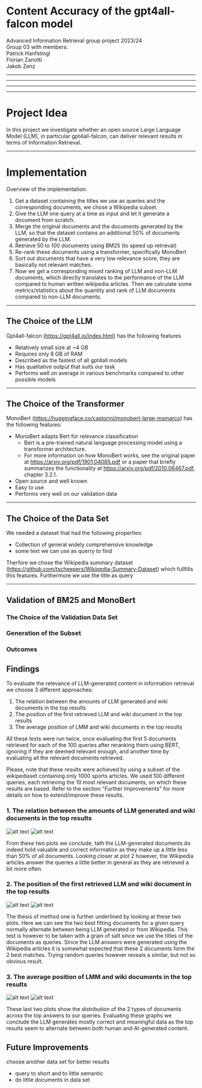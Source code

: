 
# Content Accuracy of the gpt4all-falcon model
Advanced Information Retrieval group project 2023/24   
Group 03 with members:  
Patrick Hanfstingl  
Florian Zanotti  
Jakob Zenz
___
___
___
___
# Project Idea
In this project we investigate whether an open source Large Language Model (LLM), in particular gpt4all-falcon, can deliver relevant results in terms of Information Retrieval.
___
# Implementation
Overview of the implementation:
1) Get a dataset containing the titles we use as queries and the corresponding documents, we chose a Wikipedia subset.
2) Give the LLM one query at a time as input and let it generate a document from scratch.
3) Merge the original documents and the documents generated by the LLM, so that the dataset contains an additional 50% of documents generated by the LLM.
4) Retrieve 50 to 100 documents using BM25 (to speed up retrieval)
5) Re-rank these documents using a transformer, specifically MonoBert
6) Sort out documents that have a very low relevance score, they are basically not relevant matches.
7) Now we get a corresponding mixed ranking of LLM and non-LLM documents, which directly translates to the performance of the LLM compared to human written wikipedia articles. Then we calculate some metrics/statistics about the quantity and rank of LLM documents compared to non-LLM documents.
___
## The Choice of the LLM
Gpt4all-falcon (https://gpt4all.io/index.html) has the following features
- Relatively small size at ~4 GB
- Requires only 8 GB of RAM
- Described as the fastest of all gpt4all models
- Has qualitative output that suits our task 
- Performs well on average in various benchmarks compared to other possible models
___ 
## The Choice of the Transformer
MonoBert (https://huggingface.co/castorini/monobert-large-msmarco) has the following features:
- MonoBert adapts Bert for relevance classification 
    - Bert is a pre-trained natural language processing model using a transformer architecture.
    - For more information on how MonoBert works, see the original paper at https://arxiv.org/pdf/1901.04085.pdf or a paper that briefly summarizes the functionality at https://arxiv.org/pdf/2010.06467.pdf, chapter 3.2.1.
- Open source and well known
- Easy to use 
- Performs very well on our validation data
___
## The Choice of the Data Set
We needed a dataset that had the following properties:
- Collection of general widely comprehensive knowledge
- some text we can use as querry to find 

Therfore we chose the Wikipedia summary dataset (https://github.com/tscheepers/Wikipedia-Summary-Dataset) which fullfills this features. Furthermore we use the title as query
___
## Validation of BM25 and MonoBert
### The Choice of the Validation Data Set
### Generation of the Subset
### Outcomes
## Findings
To evaluate the relevance of LLM-generated content in information retrieval we choose 3 different approaches:

1. The relation between the amounts of LLM generated and wiki documents in the top results
2. The position of the first retrieved LLM and wiki document in the top results
3. The average position of LMM and wiki documents in the top results

All these tests were run twice, once evaluating the first 5 documents retrieved for each of the 100 queries after reranking them using BERT, ignoring if they are deemed relevant enough, and another time by evaluating all the relevant documents retrieved.

Please, note that these results were achieved by using a subset of the wikipediaset containing only 1000 sports articles. We used 100 different queries, each retrieving the 10 most relevant documents, on which these results are based. Refer to the section "Further Improvements"  for more details on how to extend/improve these results.

### 1. The relation between the amounts of LLM generated and wiki documents in the top results
![alt text](/plots/relevance_percent_top_x.png)
![alt text](/plots/relevance_percent_relevant.png)

From these two plots we conclude, tath the LLM-generated documents do indeed hold valuable and correct information as they make up a little less than 50% of all documents.
Looking closer at plot 2 however, the Wikipedia articles answer the queries a little better in general as they are retrieved a bit more often.

### 2. The position of the first retrieved LLM and wiki document in the top results
![alt text](/plots/first_index_top_x.png)
![alt text](/plots/first_index_relevant.png)

The thesis of method one is further underlined by looking at these two plots. Here we can see the two best fitting documents for a given query normally alternate between being LLM generated or from Wikipedia. This test is however to be taken with a grain of salt since we use the titles of the documents as queries. Since the LLM answers were generated using the Wikipedia articles it is somewhat expected that these 2 documents form the 2 best matches. 
Trying random queries however reveals a similar, but not so obvious result.

### 3. The average position of LMM and wiki documents in the top results
![alt text](/plots/avg_position_top_x.png)
![alt text](/plots/avg_position_relevant.png)

These last two plots show the distribution of the 2 types of documents across the top answers to our queries. Evaluating these graphs we conclude the LLM generates mostly correct and meaningful data as the top results seem to alternate between both human and AI-generated content.

## Future Improvements
choose another data set for better results
- query to short and to little semantic
- do little documents in data set 

